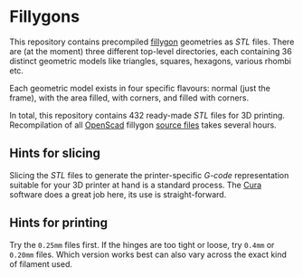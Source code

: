 Fillygons
=========

This repository contains precompiled [fillygon](https://fillygons.ch/) geometries
as _STL_ files. There are (at the moment) three different top-level directories, each containing
36 distinct geometric models like triangles, squares, hexagons, various rhombi etc.

Each geometric model exists in four specific flavours: normal (just the frame),
with the area filled, with corners, and filled with corners.

In total, this repository contains 432 ready-made _STL_ files for 3D printing.
Recompilation of all [OpenScad](http://www.openscad.org/) fillygon
[source files](https://github.com/Fillygons/fillygons) takes several hours.


Hints for slicing
-----------------

Slicing the _STL_ files to generate the printer-specific _G-code_ representation
suitable for your 3D printer at hand is a standard process.
The [Cura](https://ultimaker.com/en/products/cura-software) software does a great
job here, its use is straight-forward.


Hints for printing
------------------

Try the `0.25mm` files first. If the hinges are too tight or loose,
try `0.4mm` or `0.20mm` files. Which version works best can also vary
across the exact kind of filament used.
